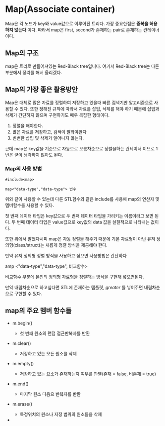 # Map(Associate container)

Map은 각 노드가 key와 value값으로 이루어진 트리다. 가장 중요한점은 **중복을 허용하지 않는다** 이다.
따라서 map은 first, second가 존재하는 pair로 존재하는 컨테이너이다.

## Map의 구조

map은 트리로 만들어져있는 Red-Black tree입니다. 여기서 Red-Black tree는 다른 부분에서 정리를 해서 올리겠다.

## Map의 가장 좋은 활용방안

Map은 대체로 많은 자료를 정렬하여 저장하고 있을때 빠른 검색기반 알고리즘으로 사용할 수 있다. 또한 정해진 규칙에 따라서 자료를 삽입, 삭제를 해야 하기 때문에 삽입과 삭제가 간단하지 않으며 구현하기도 매우 복잡한 형태이다.

1. 정렬을 해야한다.
2. 많은 자료를 저장하고, 검색이 빨라야한다
3. 빈번한 삽입 및 삭제가 일어나지 않는다.

근데 map은 key값을 기준으로 자동으로 오름차순으로 정렬을하는 컨테이너 이므로 1번은 굳이 생각하지 않아도 된다.

### Map의 사용 방법
```
#include<map>

map<"data-type","data-type"> 변수
```

위와 같이 사용할 수 있는데 다른 STL함수와 같은 include를 사용해 map의 연산자 및 멤버함수를 사용할 수 있다.

첫 번째 데이터 타입은 key값으로 두 번째 데이터 타입을 가리키는 이름이라고 보면 된다. 두 번째 데이터 타입은 value값으로 key값의 data 값을 실질적으로 나타내는 겂이다.

또한 위에서 말했다시피 map은 자동 정렬을 해주기 때문에 기본 자료형이 아닌 유저 정의형(class/struct)는 새롭게 정렬 방식을 제공해야 한다.

만약 유저 정의형 정렬 방식을 사용하고 싶으면 사용방법은 간단하다

amp <"data-type","data-type", 비교함수>

비교함수 부분에 본인의 정의형 자료형을 정렬하는 방식을 구현해 넣으면된다. 

만약 내림차순으로 하고싶다면 STL에 존재하는 탬플릿, *greater* 를 넣어주면 내림차순으로 구현할 수 있다.

## map의 주요 멤버 함수들

* m.begin()
	* 첫 번째 원소의 랜덤 접근반복자를 반환

* m.clear()
	* 저장하고 있는 모든 원소를 삭제

* m.empty()
	* 저장하고 있는 요소가 존재하는지 여부를 판별(존재 = false, 비존재 = true)

* m.end()
	* 마지막 원소 다음으 반복자를 반환

* m.erase()
	* 특정위치의 원소나 지정 범위의 원소들을 삭제

* 

